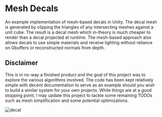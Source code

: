 # Mesh Decals
 An example implementation of mesh-based decals in Unity.
 The decal mesh is generated by clipping the triangles of any intersecting meshes against a unit cube. The result is a decal mesh which in-theory is much cheaper to render than a decal projected at runtime. The mesh-based approach also allows decals to use simple materials and receive lighting without reliance on Gbuffers or reconstructed normals from depth.
 
 ## Disclaimer
 This is in no-way a finished product and the goal of this project was to explore the various algorithms involved. The code has been kept relatively simple with decent documentation to serve as an example should you wish to build a similar system for your own projects. While things are at a good stopping point, I may update this project to tackle some remaining TODOs such as mesh simplification and some potential optimizations.
 
![decal](https://user-images.githubusercontent.com/4340480/232976334-1b8e3400-19d3-4f06-b628-84ed2dba448b.png)
